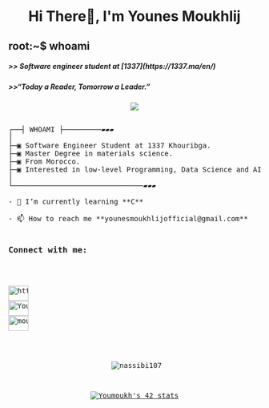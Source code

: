 <h1 align="center">Hi There👋, I'm Younes Moukhlij</h1>
<h2 align = "left"> root:~$ whoami</h2>
<h5 algin = "left" >>> Software engineer student at [1337](https://1337.ma/en/) </h5>
<h5 algin = "left">>>“Today a Reader, Tomorrow a Leader.”  </h5>
<p align="center"><img src="https://github.com/Nassibi107/Nassibi107/assets/96869934/f0d82a52-d8b4-47f1-9deb-41c31c53331a"></p>

<pre>

┌──┤ WHOAMI ├─────────▰▰▰
│
├─▣ Software Engineer Student at 1337 Khouribga.
├─▣ Master Degree in materials science.
├─▣ From Morocco.
├─▣ Interested in low-level Programming, Data Science and AI.
│
└───────────────────────────────▰▰▰

- 🌱 I’m currently learning **C**

- 📫 How to reach me **younesmoukhlijofficial@gmail.com**

<h3 align="left">Connect with me:</h3>
<p align="left">
<a href="https://codepen.io/https://codepen.io/younes-moukhlij" target="blank"><img align="center" src="https://raw.githubusercontent.com/rahuldkjain/github-profile-readme-generator/master/src/images/icons/Social/codepen.svg" alt="https://codepen.io/Younes-Moukhlij" height="30" width="40" /></a>
<a href="https://twitter.com/YounesMoukhlij" target="blank"><img align="center" src="https://raw.githubusercontent.com/rahuldkjain/github-profile-readme-generator/master/src/images/icons/Social/twitter.svg" alt="YounesMoukhlij" height="30" width="40" /></a>
<a href="https://linkedin.com/in/younesmoukhlij" target="blank"><img align="center" src="https://raw.githubusercontent.com/rahuldkjain/github-profile-readme-generator/master/src/images/icons/Social/linked-in-alt.svg" alt="moukhlij younes" height="30" width="40" /></a>
</p>

<p align ="center">&nbsp;<img align="center" src="https://github-readme-stats.vercel.app/api?username=YounesMoukhlij&show_icons=true&locale=en" alt="nassibi107" /></p>
<p align ="center"><a href="https://github.com/oakoudad/badge42"><img src="https://badge.mediaplus.ma/greenbinary/Youmoukh" alt="Youmoukh's 42 stats" /></a></p>
